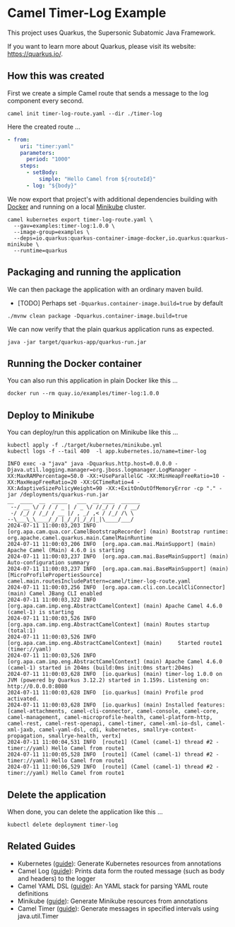 # Camel Timer-Log Example

This project uses Quarkus, the Supersonic Subatomic Java Framework.

If you want to learn more about Quarkus, please visit its website: <https://quarkus.io/>.

## How this was created

First we create a simple Camel route that sends a message to the log component every second.

```shell 
camel init timer-log-route.yaml --dir ./timer-log
```

Here the created route ...

```yaml
- from:
    uri: "timer:yaml"
    parameters:
      period: "1000"
    steps:
      - setBody:
          simple: "Hello Camel from ${routeId}"
      - log: "${body}"
```

We now export that project's with additional dependencies building with [Docker](https://quarkus.io/extensions/io.quarkus/quarkus-container-image-docker/) and running on a local [Minikube](https://quarkus.io/extensions/io.quarkus/quarkus-minikube/) cluster.

```shell 
camel kubernetes export timer-log-route.yaml \
  --gav=examples:timer-log:1.0.0 \
  --image-group=examples \
  --deps=io.quarkus:quarkus-container-image-docker,io.quarkus:quarkus-minikube \
  --runtime=quarkus
```

## Packaging and running the application

We can then package the application with an ordinary maven build.

* [TODO] Perhaps set `-Dquarkus.container-image.build=true` by default

```shell
./mvnw clean package -Dquarkus.container-image.build=true
```

We can now verify that the plain quarkus application runs as expected.

```shell
java -jar target/quarkus-app/quarkus-run.jar
```

## Running the Docker container

You can also run this application in plain Docker like this ...

```shell
docker run --rm quay.io/examples/timer-log:1.0.0 
```

## Deploy to Minikube 

You can deploy/run this application on Minikube like this ...

```shell
kubectl apply -f ./target/kubernetes/minikube.yml
kubectl logs -f --tail 400  -l app.kubernetes.io/name=timer-log

INFO exec -a "java" java -Dquarkus.http.host=0.0.0.0 -Djava.util.logging.manager=org.jboss.logmanager.LogManager -XX:MaxRAMPercentage=50.0 -XX:+UseParallelGC -XX:MinHeapFreeRatio=10 -XX:MaxHeapFreeRatio=20 -XX:GCTimeRatio=4 -XX:AdaptiveSizePolicyWeight=90 -XX:+ExitOnOutOfMemoryError -cp "." -jar /deployments/quarkus-run.jar 
__  ____  __  _____   ___  __ ____  ______ 
 --/ __ \/ / / / _ | / _ \/ //_/ / / / __/ 
 -/ /_/ / /_/ / __ |/ , _/ ,< / /_/ /\ \   
--\___\_\____/_/ |_/_/|_/_/|_|\____/___/   
2024-07-11 11:00:03,203 INFO  [org.apa.cam.qua.cor.CamelBootstrapRecorder] (main) Bootstrap runtime: org.apache.camel.quarkus.main.CamelMainRuntime
2024-07-11 11:00:03,206 INFO  [org.apa.cam.mai.MainSupport] (main) Apache Camel (Main) 4.6.0 is starting
2024-07-11 11:00:03,237 INFO  [org.apa.cam.mai.BaseMainSupport] (main) Auto-configuration summary
2024-07-11 11:00:03,237 INFO  [org.apa.cam.mai.BaseMainSupport] (main)     [MicroProfilePropertiesSource] camel.main.routesIncludePattern=camel/timer-log-route.yaml
2024-07-11 11:00:03,256 INFO  [org.apa.cam.cli.con.LocalCliConnector] (main) Camel JBang CLI enabled
2024-07-11 11:00:03,322 INFO  [org.apa.cam.imp.eng.AbstractCamelContext] (main) Apache Camel 4.6.0 (camel-1) is starting
2024-07-11 11:00:03,526 INFO  [org.apa.cam.imp.eng.AbstractCamelContext] (main) Routes startup (total:1)
2024-07-11 11:00:03,526 INFO  [org.apa.cam.imp.eng.AbstractCamelContext] (main)     Started route1 (timer://yaml)
2024-07-11 11:00:03,526 INFO  [org.apa.cam.imp.eng.AbstractCamelContext] (main) Apache Camel 4.6.0 (camel-1) started in 204ms (build:0ms init:0ms start:204ms)
2024-07-11 11:00:03,628 INFO  [io.quarkus] (main) timer-log 1.0.0 on JVM (powered by Quarkus 3.12.2) started in 1.159s. Listening on: http://0.0.0.0:8080
2024-07-11 11:00:03,628 INFO  [io.quarkus] (main) Profile prod activated. 
2024-07-11 11:00:03,628 INFO  [io.quarkus] (main) Installed features: [camel-attachments, camel-cli-connector, camel-console, camel-core, camel-management, camel-microprofile-health, camel-platform-http, camel-rest, camel-rest-openapi, camel-timer, camel-xml-io-dsl, camel-xml-jaxb, camel-yaml-dsl, cdi, kubernetes, smallrye-context-propagation, smallrye-health, vertx]
2024-07-11 11:00:04,531 INFO  [route1] (Camel (camel-1) thread #2 - timer://yaml) Hello Camel from route1
2024-07-11 11:00:05,528 INFO  [route1] (Camel (camel-1) thread #2 - timer://yaml) Hello Camel from route1
2024-07-11 11:00:06,529 INFO  [route1] (Camel (camel-1) thread #2 - timer://yaml) Hello Camel from route1
```

## Delete the application

When done, you can delete the application like this ...

```shell
kubectl delete deployment timer-log
```

## Related Guides

- Kubernetes ([guide](https://quarkus.io/guides/kubernetes)): Generate Kubernetes resources from annotations
- Camel Log ([guide](https://camel.apache.org/camel-quarkus/latest/reference/extensions/log.html)): Prints data form the routed message (such as body and headers) to the logger
- Camel YAML DSL ([guide](https://camel.apache.org/camel-quarkus/latest/reference/extensions/yaml-dsl.html)): An YAML stack for parsing YAML route definitions
- Minikube ([guide](https://quarkus.io/guides/kubernetes)): Generate Minikube resources from annotations
- Camel Timer ([guide](https://camel.apache.org/camel-quarkus/latest/reference/extensions/timer.html)): Generate messages in specified intervals using java.util.Timer
